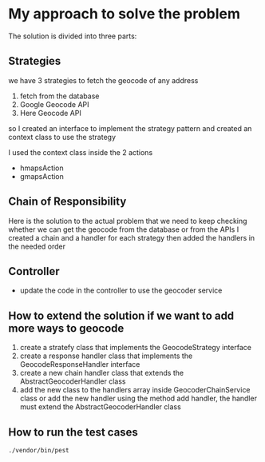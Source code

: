 # My approach to solve the problem 

The solution is divided into three parts:

## Strategies
  we have 3 strategies to fetch the geocode of any address
    
1. fetch from the database
2. Google Geocode API
3. Here Geocode API

so I created an interface to implement the strategy pattern and created an context class to use the strategy

I used the context class inside the 2 actions 
- hmapsAction
- gmapsAction

## Chain of Responsibility
Here is the solution to the actual problem that we need to keep checking whether we can get the geocode from the database or from the APIs
I created a chain and a handler for each strategy then added the handlers in the needed order

## Controller
- update the code in the controller to use the geocoder service


## How to extend the solution if we want to add more ways to geocode
1. create a stratefy class that implements the GeocodeStrategy interface
2. create a response handler class that implements the GeocodeResponseHandler interface
3. create a new chain handler class that extends the AbstractGeocoderHandler class
4. add the new class to the handlers array inside GeocoderChainService class or add the new handler using the method add handler, the handler must extend the AbstractGeocoderHandler class

## How to run the test cases 

``
./vendor/bin/pest
``
